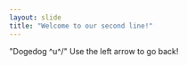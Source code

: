 ```yaml
---
layout: slide
title: "Welcome to our second line!"
---
```

"Dogedog \^u^/"
Use the left arrow to go back!

